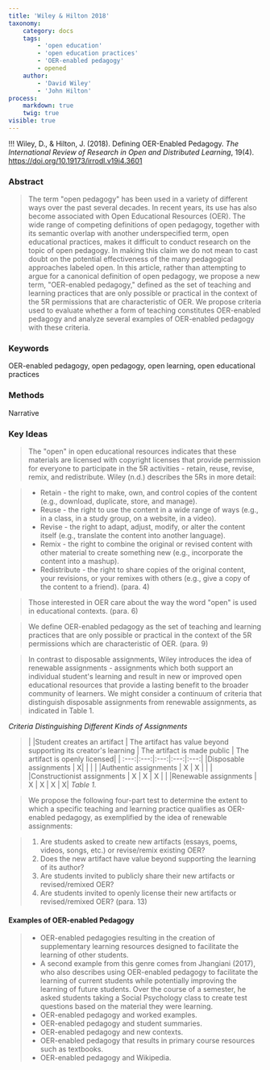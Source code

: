 ```yaml
---
title: 'Wiley & Hilton 2018'
taxonomy:
    category: docs
    tags:
        - 'open education'
        - 'open education practices'
        - 'OER-enabled pedagogy'
        - opened
    author:
        - 'David Wiley'
        - 'John Hilton'
process:
    markdown: true
    twig: true
visible: true
---
```


!!! Wiley, D., & Hilton, J. (2018). Defining OER-Enabled Pedagogy. *The International Review of Research in Open and Distributed Learning*, 19(4). https://doi.org/10.19173/irrodl.v19i4.3601




### Abstract

> The term "open pedagogy" has been used in a variety of different ways over the past several decades. In recent years, its use has also become associated with Open Educational Resources (OER). The wide range of competing definitions of open pedagogy, together with its semantic overlap with another underspecified term, open educational practices, makes it difficult to conduct research on the topic of open pedagogy. In making this claim we do not mean to cast doubt on the potential effectiveness of the many pedagogical approaches labeled open. In this article, rather than attempting to argue for a canonical definition of open pedagogy, we propose a new term, "OER-enabled pedagogy," defined as the set of teaching and learning practices that are only possible or practical in the context of the 5R permissions that are characteristic of OER. We propose criteria used to evaluate whether a form of teaching constitutes OER-enabled pedagogy and analyze several examples of OER-enabled pedagogy with these criteria.


### Keywords
OER-enabled pedagogy, open pedagogy, open learning, open educational practices

### Methods

Narrative

### Key Ideas

> The "open" in open educational resources indicates that these materials are licensed with copyright licenses that provide permission for everyone to participate in the 5R activities - retain, reuse, revise, remix, and redistribute. Wiley (n.d.) describes the 5Rs in more detail:

> - Retain - the right to make, own, and control copies of the content (e.g., download, duplicate, store, and manage).
> - Reuse - the right to use the content in a wide range of ways (e.g., in a class, in a study group, on a website, in a video).
> - Revise - the right to adapt, adjust, modify, or alter the content itself (e.g., translate the content into another language).
> - Remix - the right to combine the original or revised content with other material to create something new (e.g., incorporate the content into a mashup).
> - Redistribute - the right to share copies of the original content, your revisions, or your remixes with others (e.g., give a copy of the content to a friend). (para. 4)

> Those interested in OER care about the way the word "open" is used in educational contexts. (para. 6)

> We define OER-enabled pedagogy as the set of teaching and learning practices that are only possible or practical in the context of the 5R permissions which are characteristic of OER. (para. 9)

> In contrast to disposable assignments, Wiley introduces the idea of renewable assignments - assignments which both support an individual student's learning and result in new or improved open educational resources that provide a lasting benefit to the broader community of learners.
> We might consider a continuum of criteria that distinguish disposable assignments from renewable assignments, as indicated in Table 1.
>  
*Criteria Distinguishing Different Kinds of Assignments*

> |  |Student creates an artifact |	The artifact has value beyond supporting its creator's learning |	The artifact is made public |	The artifact is openly licensed|
  | :---:|:---:|:---:|:---:|:---:|
|Disposable assignments |	X|  |  |  |
|Authentic assignments |	X |	X |  |		|
|Constructionist assignments |	X |	X |	X |  |
|Renewable assignments |	X |	X |	X |	X|
*Table 1.*

>We propose the following four-part test to determine the extent to which a specific teaching and learning practice qualifies as OER-enabled pedagogy, as exemplified by the idea of renewable assignments:

> 1. Are students asked to create new artifacts (essays, poems, videos, songs, etc.) or revise/remix existing OER?
> 1. Does the new artifact have value beyond supporting the learning of its author?
> 1. Are students invited to publicly share their new artifacts or revised/remixed OER?
> 1. Are students invited to openly license their new artifacts or revised/remixed OER? (para. 13)

#### Examples of OER-enabled Pedagogy
> - OER-enabled pedagogies resulting in the creation of supplementary learning resources designed to facilitate the learning of other students.
> - A second example from this genre comes from Jhangiani (2017), who also describes using OER-enabled pedagogy to facilitate the learning of current students while potentially improving the learning of future students. Over the course of a semester, he asked students taking a Social Psychology class to create test questions based on the material they were learning.
> - OER-enabled pedagogy and worked examples.
> - OER-enabled pedagogy and student summaries.
> - OER-enabled pedagogy and new contexts.
> - OER-enabled pedagogy that results in primary course resources such as textbooks.
> - OER-enabled pedagogy and Wikipedia.
